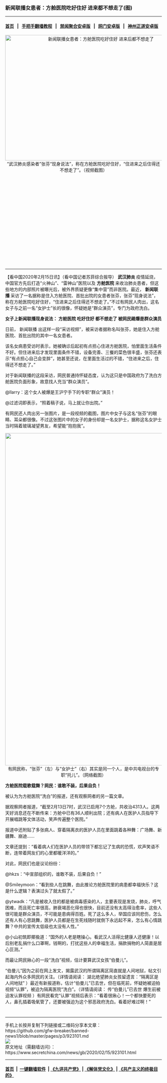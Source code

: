 ### 新闻联播女患者：方舱医院吃好住好 进来都不想走了(图)
------------------------

#### [首页](https://github.com/gfw-breaker/banned-news1/blob/master/README.md) &nbsp;&nbsp;|&nbsp;&nbsp; [手把手翻墙教程](https://github.com/gfw-breaker/guides/wiki) &nbsp;&nbsp;|&nbsp;&nbsp; [禁闻聚合安卓版](https://github.com/gfw-breaker/bn-android) &nbsp;&nbsp;|&nbsp;&nbsp; [网门安卓版](https://github.com/oGate2/oGate) &nbsp;&nbsp;|&nbsp;&nbsp; [神州正道安卓版](https://github.com/SzzdOgate/update) 



<div class="article_right" style="fone-color:#000">
 <p style="text-align:center">
  <img alt="新闻联播女患者：方舱医院吃好住好 进来后都不想走了" src="https://img3.secretchina.com/pic/2020/2-15/p2627561a352881800-ss.jpg" style="height:403px; width:600px"/>
  <br>
   “武汉肺炎感染者”张芬“现身说法”，称在方舱医院吃好住好，“住进来之后住得还不想走了”。（视频截图）
   <span id="hideid" name="hideid" style="color:red;display:none;">
    <span href="https://www.secretchina.com">
    </span>
   </span>
  </br>
 </p>
 <div id="txt-mid1-t21-2017">
  <ins class="adsbygoogle" data-ad-client="ca-pub-1276641434651360" data-ad-slot="2451032099" style="display:inline-block;width:336px;height:280px">
  </ins>
  

---


  </div>
 </div>
 <p>
  【看中国2020年2月15日讯】（看中国记者苏菲综合报导）
  <strong>
   <span href="https://www.secretchina.com/news/gb/tag/武汉肺炎" target="_blank">
    武汉肺炎
   </span>
  </strong>
  疫情延烧，中国官方先后打造“火神山”、“雷神山”医院以及
  <strong>
   方舱医院
  </strong>
  来收治肺炎患者，但这些地方的内部照片被曝光后，被外界质疑更像“集中营”而非医院。最近，
  <strong>
   新闻联播
  </strong>
  采访了一名据称是住入方舱医院、首批出院的女患者张芬，张芬“现身说法”，称在方舱医院吃好住好，“住进来之后住得还不想走了。”不过有网民人肉出，这名女子与之前一名“女护士”长的很像，怀疑她是“群众演员”，专门为政府洗白。
  <span id="hideid" name="hideid" style="color:red;display:none;">
   <span href="https://www.secretchina.com">
   </span>
  </span>
 </p>
 <p>
  <strong>
   女子上新闻联播现身说法：
   <span href="https://www.secretchina.com/news/gb/tag/方舱医院" target="_blank">
    方舱医院
   </span>
   吃好住好 都不想走了 被网民踢爆是群众演员
  </strong>
 </p>
 <p>
  日前，
  <span href="https://www.secretchina.com/news/gb/tag/新闻联播" target="_blank">
   新闻联播
  </span>
  出这样一段“采访视频”，被采访者据称名叫张芬，她是住入方舱医院、首批出院的其中一名女患者。
 </p>
 <p>
  该名女病患受访时表示，她被确诊后起初有点担心住进方舱医院，怕里面生活条件不好。但住进来后才发现里面条件不错，设备完善、三餐的菜色很丰盛，张芬还表示“有点担心自己会变胖”，她甚至还说，在里面生活过的不错，“住进来之后，住得还不想走了。”
 </p>
 <p>
  对于新闻联播的这段采访，网民普通持怀疑态度，认为这只是中国政府为了洗白方舱医院负面形象，故意找人充当“群众演员”。
 </p>
 <p>
  @llarry：这个女人被爆是王沪宁手下的专职“群众”演员！
 </p>
 <p>
  @过滤词即表示，“照着稿子说，马上就让你出院。”
 </p>
 <p>
  有网民还人肉出另一张图片，是一段视频的截图，图片中女子与这名“张芬”的眼睛、耳朵都很像。不过这张图片中的女子的身份却是一名女护士，据称这名女护士当时隔着玻璃凝望男友，希望能“抱抱我”。
 </p>
 <p style="text-align:center">
  <img alt="" src="https://img3.secretchina.com/pic/2020/2-15/p2627571a78954347-ss.jpg" style="height:1067px; width:600px"/>
  <br>
   有网民称，“张芬”（左）与“女护士”（右）其实是同一个人，是中共电视台的专职“托儿”。（网络截图）
  </br>
 </p>
 <p>
  <strong>
   方舱医院载歌载舞？网民：谁敢不装，后果自负！
  </strong>
 </p>
 <p>
  被认为为方舱医院“洗白”的报道，还有观察网者的另一篇文章。
 </p>
 <center>
  <div style="max-width: 632px;height:180px; display: none; text-align: center; margin: 0 auto; overflow: hidden;overflow-x: hidden;">
   <div id="taboola-midarticle-thumbnails" style="max-width: 632px;height:180px;overflow: hidden;overflow-x: hidden;">
   </div>
  </div>
  <div>
   <ins class="adsbygoogle" data-ad-client="ca-pub-1276641434651360" data-ad-format="fluid" data-ad-layout="in-article" data-ad-slot="5164544770" style="display:block; text-align:center;">
   </ins>
  </div>
 </center>
 <p>
  据观察网者报道，“截至2月13日7时，武汉已启用7个方舱，共收治4313人。这两天好消息还在不断传来：方舱中已有36人顺利出院；还有病人在医护人员指导下开展唱跳等文体活动，笑声传遍整个医院。”
 </p>
 <p>
  报道中还附贴了多张病人、穿着隔离衣的医护人员在里面跳着各种舞：广场舞、新疆舞、崩迪……
 </p>
 <p>
  文章还提到：“看着病人们在医护人员的带领下都忘记了生病的恐慌，欢声笑语不断，连带着网友们的心里都暖洋洋的。”
 </p>
 <p>
  对此，网民们也是议论纷纷：
 </p>
 <p>
  @hkzs：“中宣部组织的，谁敢不装，后果自负！”
 </p>
 <p>
  @Smileymoon：“看到些人在跳舞，由此推论方舱医院里的病患都幸福快乐？这是什么逻辑？表演过头了就太假了。”
 </p>
 <p>
  @ytwadk：“凡是被收入住的都是被病毒感染的人，主要表现是发烧，肺炎，呼气困难，而且死亡率很高，肺衰竭恶化得也很快，目前还没有太高得治愈率，这些人很可能是群众演员，不可能是患病得百姓。死了这么多人，举国应该同悲伤，怎么还有人有心思跳舞，医护人员都是在生死线随时就倒下永远起不来，怎么有心情跳舞？中共的宣传太低级也太没有人性。”
 </p>
 <p>
  @小山初筑即揶揄道：“国外的人老是瞎操心。看武汉人活得比健康人还健康！以后别老乱捐什么口罩啊，钱啊的，打扰这些人的幸福生活，捐款捐物的人简直是居心叵测。”
 </p>
 <p>
  而最让网民揪心的一段“洗白”视频，估计要算武汉女孩“伯曼儿”。
 </p>
 <p>
  “伯曼儿”因为之前在网上发文，揭露武汉的所谓隔离区简直就是人间地狱，帖文引起海内外众多网民的关注。（详情请阅读：
  <span href="https://www.secretchina.com/news/gb/2020/02/02/921627.html">
   湖北绝望肺炎女孩留遗言：“隔离区是人间地狱”
  </span>
  ）最近有新报道称，估计“伯曼儿”已去世，但在临死前，怀疑她被迫拍视频“认罪”，被迫为隔离医院“洗白”。（详情请阅读：
  <span href="https://www.secretchina.com/news/gb/2020/02/14/923040.html">
   传“伯曼儿”已去世 爆生前被迫发认罪视频
  </span>
  ）有网民看完“认罪”视频后表示：“看着很揪心！一个都快要死的人，鼻孔插着吸氧管了，还要被强迫为这个邪恶政府洗白。看着好难过啊！”
  <center>
   <div>
    <div id="txt-mid2-t22-2017" style="display: block;  max-height: 351px;  overflow: hidden;">
     <div id="SC-21xxx">
     </div>
     <ins class="adsbygoogle" data-ad-client="ca-pub-1276641434651360" data-ad-format="auto" data-ad-slot="4301710469" data-full-width-responsive="true" style="display:block">
     </ins>
    </div>
   </div>
  </center>
  <div style="padding-top:12px;">
  </div>
 </p>
</div>

<hr/>
手机上长按并复制下列链接或二维码分享本文章：<br/>
https://github.com/gfw-breaker/banned-news1/blob/master/pages/p3/923101.md <br/>
<a href='https://github.com/gfw-breaker/banned-news1/blob/master/pages/p3/923101.md'><img src='https://github.com/gfw-breaker/banned-news1/blob/master/pages/p3/923101.md.png'/></a> <br/>
原文地址（需翻墙访问）：https://www.secretchina.com/news/gb/2020/02/15/923101.html


------------------------
#### [首页](https://github.com/gfw-breaker/banned-news1/blob/master/README.md) &nbsp;|&nbsp; [一键翻墙软件](https://github.com/gfw-breaker/nogfw/blob/master/README.md) &nbsp;| [《九评共产党》](https://github.com/gfw-breaker/9ping.md/blob/master/README.md#九评之一评共产党是什么) | [《解体党文化》](https://github.com/gfw-breaker/jtdwh.md/blob/master/README.md) | [《共产主义的终极目的》](https://github.com/gfw-breaker/gczydzjmd.md/blob/master/README.md)


<img src='http://gfw-breaker.win/banned-news/pages/p3/923101.md' width='0px' height='0px'/>